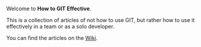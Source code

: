 Welcome to **How to GIT Effective**.

This is a collection of articles of not how to use GIT, but rather how to use it effectively in a team or as a solo developer.

You can find the articles on the [Wiki](/povrazor/how-to-git-effective/wiki).
